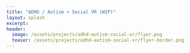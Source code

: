 ```yaml
---
title: "ADHD / Autism + Social VR (WIP)"
layout: splash
excerpt:
header:
  image: /assets/projects/adhd-autism-social-vr/flyer.png
  teaser: /assets/projects/adhd-autism-social-vr/flyer-border.png
---
```




